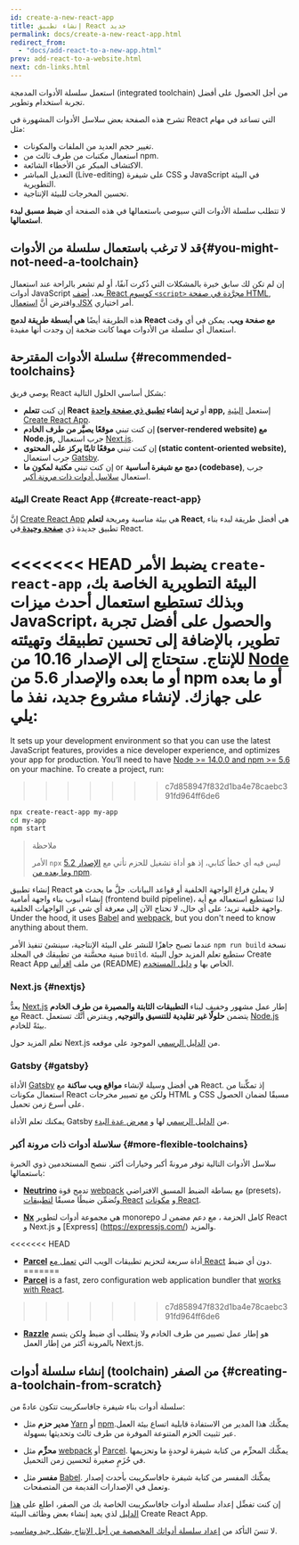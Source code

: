 ```yaml
---
id: create-a-new-react-app
title: إنشاء تطبيق React جديد
permalink: docs/create-a-new-react-app.html
redirect_from:
  - "docs/add-react-to-a-new-app.html"
prev: add-react-to-a-website.html
next: cdn-links.html
---
```


استعمل سلسلة الأدوات المدمجة (integrated toolchain) من أجل الحصول على أفضل تجربة استخدام وتطوير.

تشرح هذه الصفحة بعض سلاسل الأدوات المشهورة في React التي تساعد في مهام مثل:

* تغيير حجم العديد من الملفات والمكونات.
* استعمال مكتبات من طرف ثالث من npm.
* الاكتشاف المبكر عن الأخطاء الشائعة.
* التعديل المباشر (Live-editing) على شيفرة CSS و JavaScript في البيئة التطويرية.
* تحسين المخرجات للبيئة الإنتاجية.

لا تتطلب سلسلة الأدوات التي سيوصى باستعمالها في هذه الصفحة أي **ضبط مسبق لبدء استعمالها**.

## قد لا ترغب باستعمال سلسلة من الأدوات{#you-might-not-need-a-toolchain}

إن لم تكن لك سابق خبرة بالمشكلات التي ذُكرت آنفًا، أو لم تشعر بالراحة عند استعمال أدوات JavaScript بعد، [أضف React كوسوم `<script>` مجرَّدة في صفحة HTML](/docs/add-react-to-a-website.html), وافترض أنَّ [استعمال JSX](/docs/add-react-to-a-website.html#optional-try-react-with-jsx) أمر اختياري.

هذه الطريقة أيضًا **هي أبسطة طريقة لدمج React مع صفحة ويب.** يمكن في أي وقت استعمال أي سلسلة من الأدوات مهما كانت ضخمة إن وجدت أنها مفيدة.

## سلسلة الأدوات المقترحة {#recommended-toolchains}

يوصي فريق React بشكل أساسي الحلول التالية:

- إن كنت **تتعلم React** أو **تريد إنشاء [تطبيق ذي صفحة واحدة](/docs/glossary.html#single-page-application) app,** إستعمل [البئية Create React App](#create-react-app).
- إن كنت تبني **موقعًا يصيَّر من طرف الخادم (server-rendered website) مع Node.js,** جرب استعمال [Next.js](#nextjs).
- إن كنت تبني **موقعًا ثابتًا يركز على المحتوى (static content-oriented website),** جرب استعمال [Gatsby](#gatsby).
- إن كنت تبني **مكتبة لمكون ما** or **دمج مع شيفرة أساسية (codebase)**, جرب استعمال [ سلاسل أدوات ذات مرونة أكبر](#more-flexible-toolchains).

### البيئة Create React App {#create-react-app}

إنَّ [Create React App](https://github.com/facebookincubator/create-react-app) هي بيئة مناسبة ومريحة **لتعلم React**, هي أفضل طريقة لبدء بناء تطبيق جديدة ذي **[صفحة وحيدة ](/docs/glossary.html#single-page-application)** في React.

<<<<<<< HEAD
يضبط الأمر `create-react-app` البيئة التطويرية الخاصة بك، وبذلك تستطيع استعمال أحدث ميزات JavaScript، والحصول على أفضل تجربة تطوير، بالإضافة إلى تحسين تطبيقك وتهيئته للإنتاج. ستحتاج إلى الإصدار 10.16 من [Node](https://nodejs.org/en/) أو ما بعده والإصدار 5.6 من npm أو ما بعده على جهازك. لإنشاء مشروع جديد، نفذ ما يلي:
=======
It sets up your development environment so that you can use the latest JavaScript features, provides a nice developer experience, and optimizes your app for production. You’ll need to have [Node >= 14.0.0 and npm >= 5.6](https://nodejs.org/en/) on your machine. To create a project, run:
>>>>>>> c7d858947f832d1ba4e78caebc391fd964ff6de6

```bash
npx create-react-app my-app
cd my-app
npm start
```

>ملاحظة
>
>الأمر `npx` ليس فيه أي خطأ كتابي، إذ هو أداة تشغيل للحزم تأتي مع [الإصدار 5.2 وما بعده من npm](https://medium.com/@maybekatz/introducing-npx-an-npm-package-runner-55f7d4bd282b).

إنشاء تطبيق React لا يملئ فراغ الواجهة الخلفية أو قواعد البيانات. جلَّ ما يحدث هو إنشاء أنبوب بناء واجهة أمامية (frontend build pipeline)، لذا تستطيع استعماله مع أية واجهة خلفية تريد؛ على أي حال، لا تحتاج الآن إلى معرفة أي شي عن الواجهات الخلفية. Under the hood, it uses [Babel](https://babeljs.io/) and [webpack](https://webpack.js.org/), but you don't need to know anything about them.

عندما تصبح جاهزًا للنشر على البيئة الإنتاجية، سينشئ تنفيذ الأمر `npm run build` نسخة مبنية محسَّنة من تطبيقك في المجلد `build`. ستطيع تعلم المزيد حول البيئة Create React App من ملف [اقرأني](https://github.com/facebookincubator/create-react-app#create-react-app--) (README) الخاص بها و [دليل المستخدم](https://facebook.github.io/create-react-app/).

### Next.js {#nextjs}

يعدُّ [Next.js](https://nextjs.org/) إطار عمل مشهور وخفيف لبناء **التطبيقات الثابتة والمصيرة من طرف الخادم** مع React. يتضمن **حلولًا غير تقليدية للتنسيق والتوجيه,** ويفترض أنَّك تستعمل [Node.js](https://nodejs.org/) بيئةً للخادم.

تعلم المزيد حول Next.js من [الدليل الرسمي](https://nextjs.org/learn/) الموجود على موقعه.

### Gatsby {#gatsby}

الأداة [Gatsby](https://www.gatsbyjs.org/)  هي أفضل وسيلة لإنشاء **مواقع ويب ساكنة** مع React. إذ تمكِّننا من استعمال مكونات React ولكن مع تصيير مخرجات HTML و CSS مسبقًا لضمان الحصول على أسرع زمن تحميل.

يمكنك تعلم الأداة Gatsby من [الدليل الرسمي](https://www.gatsbyjs.org/docs/) لها و [معرض عدة البدء](https://www.gatsbyjs.org/docs/gatsby-starters/).

### سلاسلة أدوات ذات مرونة أكبر {#more-flexible-toolchains}

سلاسل الأدوات التالية توفر مرونةً أكبر وخيارات أكثر. ننصح المستخدمين ذوي الخبرة باستعمالها:

- **[Neutrino](https://neutrinojs.org/)**  تدمج قوة [webpack](https://webpack.js.org/) مع بساطة الضبط المسبق الافتراضي (presets)، وتُضمِّن ضبطًا مسبقًا [لتطبيقات React](https://neutrinojs.org/packages/react/) و [مكونات React](https://neutrinojs.org/packages/react-components/).

- **[Nx](https://nx.dev/react)** هي مجموعة أدوات لتطوير monorepo كامل الحزمة ، مع دعم مضمن لـ React و Next.js و [Express] (https://expressjs.com/) والمزيد.

<<<<<<< HEAD
- **[Parcel](https://parceljs.org/)** أداة سريعة لتحزيم تطبيقات الويب التي [تعمل مع React](https://parceljs.org/recipes.html#react) دون أي ضبط.
=======
- **[Parcel](https://parceljs.org/)** is a fast, zero configuration web application bundler that [works with React](https://parceljs.org/recipes/react/).
>>>>>>> c7d858947f832d1ba4e78caebc391fd964ff6de6

- **[Razzle](https://github.com/jaredpalmer/razzle)**  هو إطار عمل تصيير من طرف الخادم ولا يتطلب أي ضبط ولكن يتسم بالمرونة أكثر من إطار العمل Next.js.

## إنشاء سلسلة أدوات (toolchain) من الصفر {#creating-a-toolchain-from-scratch}

سلسلة أدوات بناء شيفرة جافاسكريبت تتكون عادةً من:

* **مدير حزم** مثل [Yarn](https://yarnpkg.com/) أو [npm](https://www.npmjs.com/).يمكِّنك هذا المدير من الاستفادة قابلية اتساع بيئة العمل عبر تثبيت الحزم المتنوعة الموفرة من طرف ثالث وتحديثها بسهولة.

* **محزِّم** مثل [webpack](https://webpack.js.org/) أو [Parcel](https://parceljs.org/). يمكِّنك المحزِّم من كتابة شيفرة لوحدةٍ ما وتحزيمها في حُزَمٍ صغيرة لتحسين زمن التحميل.

* **مفسر** مثل [Babel](https://babeljs.io/). يمكِّنك المفسر من كتابة شيفرة جافاسكريبت بأحدث إصدار وتعمل في الإصدارات القديمة من المتصفحات.

إن كنت تفضِّل إعداد سلسلة أدوات جافاسكريبت الخاصة بك من الصفر، اطلع على [هذا الدليل](https://blog.usejournal.com/creating-a-react-app-from-scratch-f3c693b84658) لذي يعيد إنشاء بعض وظائف البيئة Create React App.

لا تنسَ التأكد من [إعداد سلسلة أدواتك المخصصة من أجل الإنتاج بشكل جيد ومناسب](/docs/optimizing-performance.html#use-the-production-build).